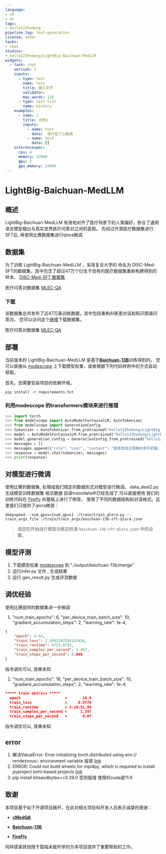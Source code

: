 ```yaml
---
language:
- zh
- en
tags:
- hello123hedong
pipeline_tag: text-generation
license: other
tasks:
- chat
studios:
- hello123hedong/LightBig-Baichuan-MedLLM
widgets:
  - task: chat
    version: 1
    inputs:
      - type: text
        name: text
        title: 输入文字
        validator:
        max_words: 128
      - type: text-list
        name: history
    examples:
      - name: 1
        title: 示例1
        inputs:
          - name: text
            data:  请介绍下心脏病
          - name: text
            data: []
    inferencespec:
      cpu: 4
      memory: 32000
      gpu: 1
      gpu_memory: 24000
---
```

# LightBig-Baichuan-MedLLM

## 概述

LightBig-Baichuan-MedLLM 有效地对齐了医疗场景下的人类偏好，弥合了通用语言模型输出与真实世界医疗问答对之间的差距。
先经过开源医疗数据集进行SFT后, 再使用比赛数据集进行qlora微调.

## 数据集
为了训练 LightBig-Baichuan-MedLLM ，采用复旦大学的 命名为 DISC-Med-SFT的数据集，其中包含了超过47万个衍生于现有的医疗数据集重新构建得到的样本。
[DISC-Med-SFT 数据集](https://huggingface.co/datasets/Flmc/DISC-Med-SFT)

医疗问答对数据集
[MLEC-QA](https://github.com/Judenpech/MLEC-QA)


### 下载
该数据集总共发布了近47万条训练数据，其中包括重构AI医患对话和知识图谱问答对。
您可以访问这个[链接](https://huggingface.co/datasets/Flmc/DISC-Med-SFT)下载数据集。

医疗问答对数据集
[MLEC-QA](https://github.com/Judenpech/MLEC-QA)

## 部署

当前版本的 LightBig-Baichuan-MedLLM 是基于[**Baichuan-13B**](https://github.com/baichuan-inc/Baichuan-13B)训练得到的。
您可以直接从 [modescope](https://www.modelscope.cn/hello123hedong/LightBig-Baichuan-MedLLM.git) 上下载模型权重，或者根据下列代码样例中的方式自动获取。

首先，您需要安装项目的依赖环境。
```shell
pip install -r requirements.txt
```

### 利用modescope 的transformers模块来进行推理
```python
>>> import torch
>>> from modelscope import AutoModelForCausalLM, AutoTokenizer
>>> from modelscope import GenerationConfig
>>> tokenizer = AutoTokenizer.from_pretrained("hello123hedong/LightBig-Baichuan-MedLLM", use_fast=False, trust_remote_code=True)
>>> model = AutoModelForCausalLM.from_pretrained("hello123hedong/LightBig-Baichuan-MedLLM", device_map="auto", torch_dtype=torch.float16, trust_remote_code=True)
>>> model.generation_config = GenerationConfig.from_pretrained("hello123hedong/LightBig-Baichuan-MedLLM")
>>> messages = []
>>> messages.append({"role": "user", "content": "我感觉自己颈椎非常不舒服，每天睡醒都会头痛"})
>>> response = model.chat(tokenizer, messages)
>>> print(response)
```

## 对模型进行微调
使用比赛的数据集, 处理成我们规定的数据形式对模型进行微调。  data_deal2.py 生成模型训练数据集 格式数据 
目录train/data中已经生成了.可以直接使用
我们的训练代码在 [Firefly](https://github.com/yangjianxin1/Firefly) 的基础上进行了修改，
使用了不同的数据结构和对话格式。这里我们只提供了qlora微调：
```shell
deepspeed --num_gpus={num_gpus} ./train/train_qlora.py --train_args_file ./train/train_args/baichuan-13b-sft-qlora.json
```
> 请您在开始进行模型训练前检查 `baichuan-13b-sft-qlora.json` 中的设置。

## 模型评测
1) 下载模型权重 [modescope](https://www.modelscope.cn/hello123hedong/LightBig-Baichuan-MedLLM.git) 
到  "./output/baichuan-13b/merge" 
2) 运行infer.py 文件 , 生成结果
3) 运行 gen_result.py 生成评测数据

## 调优经验
使用比赛提供的数据集进一步微调
1) "num_train_epochs": 6,
    "per_device_train_batch_size": 10,
    "gradient_accumulation_steps": 2,
    "learning_rate": 1e-4,

```json
{
    "epoch": 9.92,
    "train_loss": 2.5992207204141926,
    "train_runtime": 6723.0793,
    "train_samples_per_second": 1.487,
    "train_steps_per_second": 0.046
}
```
指令调优可以, 效果未知

2) "num_train_epochs": 16,
    "per_device_train_batch_size": 10,
     "gradient_accumulation_steps": 2,
    "learning_rate": 1e-4,
```json
***** train metrics *****
  epoch                    =       16.0
  train_loss               =     0.9776
  train_runtime            = 3:10:51.09
  train_samples_per_second =      1.397
  train_steps_per_second   =       0.07
```
指令调优可以, 效果未知


## error
1. 解决ValueError: Error initializing torch.distributed using env:// rendezvous:: environment variable 报错
[link](https://blog.csdn.net/weixin_57634679/article/details/129082198)
2. ERROR: Could not build wheels for mpi4py, which is required to install pyproject.toml-based projects
[link](https://blog.csdn.net/wenzhang1216/article/details/126902883)
3.  pip install bitsandbytes==0.39.0 否则报错  使用的cuda是11.6

## 致谢
本项目基于如下开源项目展开，在此对相关项目和开发人员表示诚挚的感谢：

- [**cMedQA**](https://github.com/zhangsheng93/cMedQA2)

- [**Baichuan-13B**](https://github.com/baichuan-inc/Baichuan-13B)

- [**FireFly**](https://github.com/yangjianxin1/Firefly)

同样感谢其他限于篇幅未能列举的为本项目提供了重要帮助的工作。
